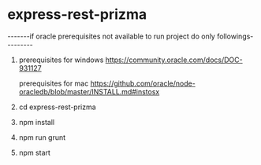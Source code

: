 # express-rest-prizma

-------if oracle prerequisites not available to run project do only followings---------

1. prerequisites for windows
   https://community.oracle.com/docs/DOC-931127
   
   prerequisites for mac
   https://github.com/oracle/node-oracledb/blob/master/INSTALL.md#instosx

2. cd express-rest-prizma

3. npm install

4. npm run grunt

5. npm start






